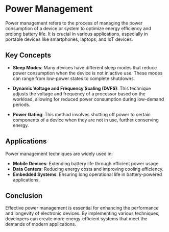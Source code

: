 # Power Management

Power management refers to the process of managing the power consumption of a device or system to optimize energy efficiency and prolong battery life. It is crucial in various applications, especially in portable devices like smartphones, laptops, and IoT devices.

## Key Concepts

- **Sleep Modes**: Many devices have different sleep modes that reduce power consumption when the device is not in active use. These modes can range from low-power states to complete shutdowns.

- **Dynamic Voltage and Frequency Scaling (DVFS)**: This technique adjusts the voltage and frequency of a processor based on the workload, allowing for reduced power consumption during low-demand periods.

- **Power Gating**: This method involves shutting off power to certain components of a device when they are not in use, further conserving energy.

## Applications

Power management techniques are widely used in:

- **Mobile Devices**: Extending battery life through efficient power usage.
- **Data Centers**: Reducing energy costs and improving cooling efficiency.
- **Embedded Systems**: Ensuring long operational life in battery-powered applications.

## Conclusion

Effective power management is essential for enhancing the performance and longevity of electronic devices. By implementing various techniques, developers can create more energy-efficient systems that meet the demands of modern applications.
